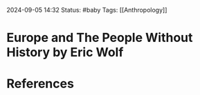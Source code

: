 2024-09-05 14:32
Status: #baby 
Tags: [[Anthropology]]

# Europe and The People Without History by Eric Wolf


# References